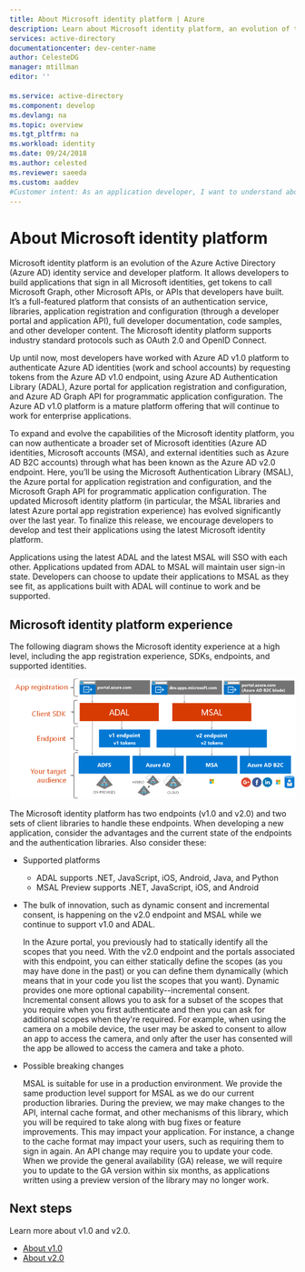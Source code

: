 ```yaml
---
title: About Microsoft identity platform | Azure 
description: Learn about Microsoft identity platform, an evolution of the Azure Active Directory identity service and developer platform.
services: active-directory
documentationcenter: dev-center-name
author: CelesteDG
manager: mtillman
editor: ''

ms.service: active-directory
ms.component: develop
ms.devlang: na
ms.topic: overview
ms.tgt_pltfrm: na
ms.workload: identity
ms.date: 09/24/2018
ms.author: celested
ms.reviewer: saeeda
ms.custom: aaddev
#Customer intent: As an application developer, I want to understand about the Microsoft identity platform so I can decide which endpoint and platform best meets my needs.
---
```


# About Microsoft identity platform

Microsoft identity platform is an evolution of the Azure Active Directory (Azure AD) identity service and developer platform. It allows developers to build applications that sign in all Microsoft identities, get tokens to call Microsoft Graph, other Microsoft APIs, or APIs that developers have built. It’s a full-featured platform that consists of an authentication service, libraries, application registration and configuration (through a developer portal and application API), full developer documentation, code samples, and other developer content. The Microsoft identity platform supports industry standard protocols such as OAuth 2.0 and OpenID Connect.

Up until now, most developers have worked with Azure AD v1.0 platform to authenticate Azure AD identities (work and school accounts) by requesting tokens from the Azure AD v1.0 endpoint, using Azure AD Authentication Library (ADAL), Azure portal for application registration and configuration, and Azure AD Graph API for programmatic application configuration. The Azure AD v1.0 platform is a mature platform offering that will continue to work for enterprise applications.

To expand and evolve the capabilities of the Microsoft identity platform, you can now authenticate a broader set of Microsoft identities (Azure AD identities, Microsoft accounts (MSA), and external identities such as Azure AD B2C accounts) through what has been known as the Azure AD v2.0 endpoint. Here, you’ll be using the Microsoft Authentication Library (MSAL), the Azure portal for application registration and configuration, and the Microsoft Graph API for programmatic application configuration. The updated Microsoft identity platform (in particular, the MSAL libraries and latest Azure portal app registration experience) has evolved significantly over the last year. To finalize this release, we encourage developers to develop and test their applications using the latest Microsoft identity platform.

Applications using the latest ADAL and the latest MSAL will SSO with each other. Applications updated from ADAL to MSAL will maintain user sign-in state. Developers can choose to update their applications to MSAL as they see fit, as applications built with ADAL will continue to work and be supported.

## Microsoft identity platform experience

The following diagram shows the Microsoft identity experience at a high level, including the app registration experience, SDKs, endpoints, and supported identities.

![Microsoft identity platform today](./media/about-microsoft-identity-platform/microsoft-identity-platform-today.png)

The Microsoft identity platform has two endpoints (v1.0 and v2.0) and two sets of client libraries to handle these endpoints. When developing a new application, consider the advantages and the current state of the endpoints and the authentication libraries. Also consider these:

* Supported platforms

    * ADAL supports .NET, JavaScript, iOS, Android, Java, and Python
    * MSAL Preview supports .NET, JavaScript, iOS, and Android

* The bulk of innovation, such as dynamic consent and incremental consent, is happening on the v2.0 endpoint and MSAL while we continue to support v1.0 and ADAL.

    In the Azure portal, you previously had to statically identify all the scopes that you need. With the v2.0 endpoint and the portals associated with this endpoint, you can either statically define the scopes (as you may have done in the past) or you can define them dynamically (which means that in your code you list the scopes that you want). Dynamic provides one more optional capability--incremental consent. Incremental consent allows you to ask for a subset of the scopes that you require when you first authenticate and then you can ask for additional scopes when they're required. For example, when using the camera on a mobile device, the user may be asked to consent to allow an app to access the camera, and only after the user has consented will the app be allowed to access the camera and take a photo.

* Possible breaking changes

    MSAL is suitable for use in a production environment. We provide the same production level support for MSAL as we do our current production libraries. During the preview, we may make changes to the API, internal cache format, and other mechanisms of this library, which you will be required to take along with bug fixes or feature improvements. This may impact your application. For instance, a change to the cache format may impact your users, such as requiring them to sign in again. An API change may require you to update your code. When we provide the general availability (GA) release, we will require you to update to the GA version within six months, as applications written using a preview version of the library may no longer work.

## Next steps

Learn more about v1.0 and v2.0.

* [About v1.0](azure-ad-developers-guide.md)
* [About v2.0](azure-ad-developers-guide.md)
